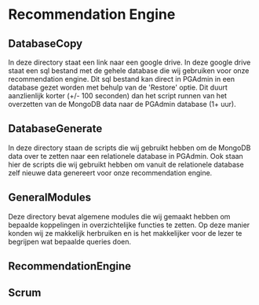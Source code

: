 # Recommendation Engine

## DatabaseCopy
In deze directory staat een link naar een google drive. In deze
google drive staat een sql bestand met de gehele database die wij
gebruiken voor onze recommendation engine. Dit sql bestand kan
direct in PGAdmin in een database gezet worden met behulp van
de 'Restore' optie. Dit duurt aanzlienlijk korter (+/- 100 seconden)
dan het script runnen van het overzetten van de MongoDB data
naar de PGAdmin database (1+ uur).


## DatabaseGenerate
In deze directory staan de scripts die wij gebruikt hebben om
de MongoDB data over te zetten naar een relationele database
in PGAdmin. Ook staan hier de scripts die wij gebruikt hebben
om vanuit de relationele database zelf nieuwe data genereert
voor onze recommendation engine.


## GeneralModules
Deze directory bevat algemene modules die wij gemaakt hebben
om bepaalde koppelingen in overzichtelijke functies te zetten.
Op deze manier konden wij ze makkelijk herbruiken en is het
makkelijker voor de lezer te begrijpen wat bepaalde queries
doen.


## RecommendationEngine


## Scrum